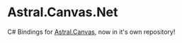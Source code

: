 # Astral.Canvas.Net

C# Bindings for [Astral.Canvas](https://github.com/Linx145/Astral.Canvas), now in it's own repository!